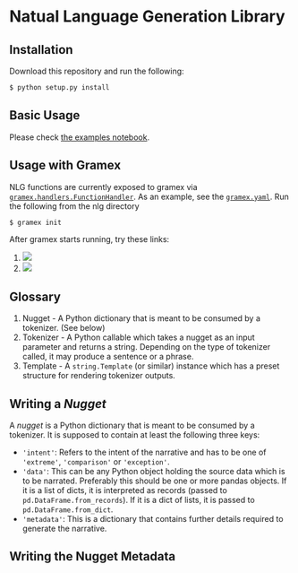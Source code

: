 Natual Language Generation Library
==================================

Installation
------------

Download this repository and run the following:

```bash
$ python setup.py install
```

Basic Usage
-----------

Please check [the examples notebook](https://code.gramener.com/cto/nlg/blob/master/examples.ipynb).


Usage with Gramex
-----------------

NLG functions are currently exposed to gramex via [`gramex.handlers.FunctionHandler`](https://learn.gramener.com/guide/functionhandler/). As an example, see the [`gramex.yaml`](https://code.gramener.com/cto/nlg/blob/master/examples.ipynb). Run the following from the nlg directory

```bash
$ gramex init
```

After gramex starts running, try these links:

1. ![](http://localhost:9988/narrate-1?data=data/assembly.csv&metadata=data/desc_metadata.json)
2. ![](http://localhost:9988/narrate-2?data=data/voteshare.csv&metadata=data/super_metadata.json)


Glossary
--------

1. Nugget - A Python dictionary that is meant to be consumed by a tokenizer.
   (See below)
2. Tokenizer - A Python callable which takes a nugget as an input parameter and
   returns a string. Depending on the type of tokenizer called, it may produce
   a sentence or a phrase.
3. Template - A `string.Template` (or similar) instance which has a preset
   structure for rendering tokenizer outputs.

Writing a *Nugget*
------------------

A *nugget* is a Python dictionary that is meant to be consumed by a tokenizer.
It is supposed to contain at least the following three keys:
* `'intent'`: Refers to the intent of the narrative and has to be one of
  `'extreme'`, `'comparison'` or `'exception'`.
* `'data'`: This can be any Python object holding the source data which is to
  be narrated. Preferably this should be one or more pandas objects. If it is a
  list of dicts, it is interpreted as records (passed to
  `pd.DataFrame.from_records`). If it is a dict of lists, it is passed to
  `pd.DataFrame.from_dict`.
* `'metadata'`: This is a dictionary that contains further details required to
  generate the narrative.


Writing the Nugget Metadata
---------------------------
